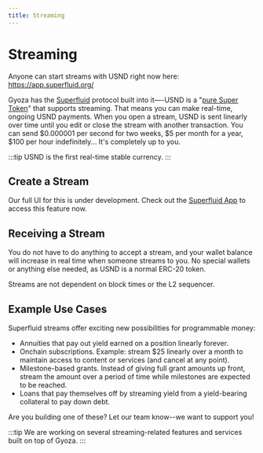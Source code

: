 ```yaml
---
title: Streaming
---
```


# Streaming
Anyone can start streams with USND right now here: https://app.superfluid.org/


Gyoza has the [Superfluid](https://superfluid.org/) protocol built into it—-USND is a "[pure Super Token](https://docs.superfluid.org/docs/concepts/overview/super-tokens#pure-super-tokens)" that supports streaming. That means you can make real-time, ongoing USND payments. When you open a stream, USND is sent linearly over time until you edit or close the stream with another transaction. You can send $0.000001 per second for two weeks, $5 per month for a year, $100 per hour indefinitely... It's completely up to you. 


:::tip
USND is the first real-time stable currency.
:::

## Create a Stream
Our full UI for this is under development. Check out the [Superfluid App](https://app.superfluid.org/) to access this feature now. 

## Receiving a Stream
You do not have to do anything to accept a stream, and your wallet balance will increase in real time when someone streams to you. No special wallets or anything else needed, as USND is a normal ERC-20 token. 

Streams are not dependent on block times or the L2 sequencer.

## Example Use Cases
Superfluid streams offer exciting new possibilities for programmable money:
- Annuities that pay out yield earned on a position linearly forever.
- Onchain subscriptions. Example: stream $25 linearly over a month to maintain access to content or services (and cancel at any point).
- Milestone-based grants. Instead of giving full grant amounts up front, stream the amount over a period of time while milestones are expected to be reached.
- Loans that pay themselves off by streaming yield from a yield-bearing collateral to pay down debt. 

Are you building one of these? Let our team know--we want to support you!

:::tip
We are working on several streaming-related features and services built on top of Gyoza. 
:::
